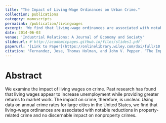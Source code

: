 ```yaml
---
title: "The Impact of Living-Wage Ordinances on Urban Crime."
collection: publications
category: manuscripts
permalink: /publication/livingwages
excerpt: 'We find that living-wage ordinances are associated with notable reductions in property-related crime and no discernable impact on nonproperty crimes.'
date: 2014-06-03
venue: 'Industrial Relations: A Journal of Economy and Society'
slidesurl: #'http://academicpages.github.io/files/slides1.pdf'
paperurl: '[Link to Paper](https://onlinelibrary.wiley.com/doi/full/10.1111/irel.12065)'
citation: 'Fernandez, Jose, Thomas Holman, and John V. Pepper. “The Impact of Living-Wage Ordinances on Urban Crime.” Industrial Relations: A Journal of Economy and Society 53.3 (2014): 478-500.'
---
```


# Abstract
We examine the impact of living wages on crime. Past research has found that living wages appear to increase unemployment while providing greater returns to market work. The impact on crime, therefore, is unclear. Using data on annual crime rates for large cities in the United States, we find that living-wage ordinances are associated with notable reductions in property-related crime and no discernable impact on nonproperty crimes.
